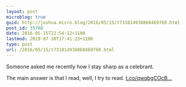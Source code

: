 ```yaml
---
layout: post
microblog: true
guid: http://joshua.micro.blog/2016/05/15/t731814938868469760.html
post_id: 35708
date: 2016-05-15T22:54:12+1100
lastmod: 2019-07-30T17:41:23+1100
type: post
url: /2016/05/15/t731814938868469760.html
---
```

Someone asked me recently how I stay sharp as a celebrant. 

The main answer is that I read, well, I try to read. [t.co/qwqbgCOcB...](https://t.co/qwqbgCOcBB)
